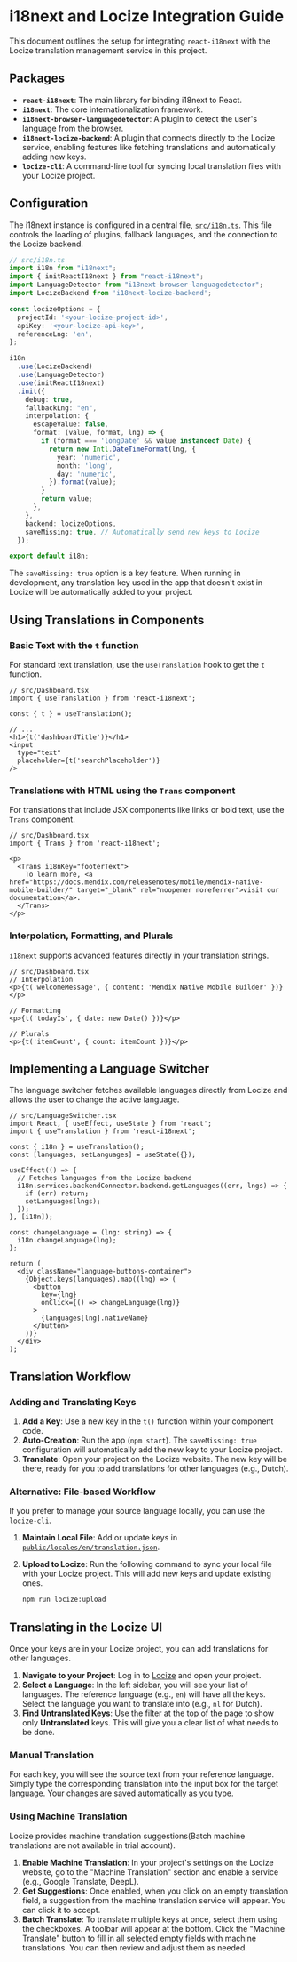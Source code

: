 # i18next and Locize Integration Guide

This document outlines the setup for integrating `react-i18next` with the Locize translation management service in this project.

## Packages

-   **`react-i18next`**: The main library for binding i18next to React.
-   **`i18next`**: The core internationalization framework.
-   **`i18next-browser-languagedetector`**: A plugin to detect the user's language from the browser.
-   **`i18next-locize-backend`**: A plugin that connects directly to the Locize service, enabling features like fetching translations and automatically adding new keys.
-   **`locize-cli`**: A command-line tool for syncing local translation files with your Locize project.

## Configuration

The i18next instance is configured in a central file, [`src/i18n.ts`](src/i18n.ts). This file controls the loading of plugins, fallback languages, and the connection to the Locize backend.

```typescript
// src/i18n.ts
import i18n from "i18next";
import { initReactI18next } from "react-i18next";
import LanguageDetector from "i18next-browser-languagedetector";
import LocizeBackend from 'i18next-locize-backend';

const locizeOptions = {
  projectId: '<your-locize-project-id>',
  apiKey: '<your-locize-api-key>',
  referenceLng: 'en',
};

i18n
  .use(LocizeBackend)
  .use(LanguageDetector)
  .use(initReactI18next)
  .init({
    debug: true,
    fallbackLng: "en",
    interpolation: {
      escapeValue: false,
      format: (value, format, lng) => {
        if (format === 'longDate' && value instanceof Date) {
          return new Intl.DateTimeFormat(lng, {
            year: 'numeric',
            month: 'long',
            day: 'numeric',
          }).format(value);
        }
        return value;
      },
    },
    backend: locizeOptions,
    saveMissing: true, // Automatically send new keys to Locize
  });

export default i18n;
```

The `saveMissing: true` option is a key feature. When running in development, any translation key used in the app that doesn't exist in Locize will be automatically added to your project.

## Using Translations in Components

### Basic Text with the `t` function

For standard text translation, use the `useTranslation` hook to get the `t` function.

```tsx
// src/Dashboard.tsx
import { useTranslation } from 'react-i18next';

const { t } = useTranslation();

// ...
<h1>{t('dashboardTitle')}</h1>
<input
  type="text"
  placeholder={t('searchPlaceholder')}
/>
```

### Translations with HTML using the `Trans` component

For translations that include JSX components like links or bold text, use the `Trans` component.

```tsx
// src/Dashboard.tsx
import { Trans } from 'react-i18next';

<p>
  <Trans i18nKey="footerText">
    To learn more, <a href="https://docs.mendix.com/releasenotes/mobile/mendix-native-mobile-builder/" target="_blank" rel="noopener noreferrer">visit our documentation</a>.
  </Trans>
</p>
```

### Interpolation, Formatting, and Plurals

`i18next` supports advanced features directly in your translation strings.

```tsx
// src/Dashboard.tsx
// Interpolation
<p>{t('welcomeMessage', { content: 'Mendix Native Mobile Builder' })}</p>

// Formatting
<p>{t('todayIs', { date: new Date() })}</p>

// Plurals
<p>{t('itemCount', { count: itemCount })}</p>
```

## Implementing a Language Switcher

The language switcher fetches available languages directly from Locize and allows the user to change the active language.

```tsx
// src/LanguageSwitcher.tsx
import React, { useEffect, useState } from 'react';
import { useTranslation } from 'react-i18next';

const { i18n } = useTranslation();
const [languages, setLanguages] = useState({});

useEffect(() => {
  // Fetches languages from the Locize backend
  i18n.services.backendConnector.backend.getLanguages((err, lngs) => {
    if (err) return;
    setLanguages(lngs);
  });
}, [i18n]);

const changeLanguage = (lng: string) => {
  i18n.changeLanguage(lng);
};

return (
  <div className="language-buttons-container">
    {Object.keys(languages).map((lng) => (
      <button
        key={lng}
        onClick={() => changeLanguage(lng)}
      >
        {languages[lng].nativeName}
      </button>
    ))}
  </div>
);
```

## Translation Workflow

### Adding and Translating Keys

1.  **Add a Key**: Use a new key in the `t()` function within your component code.
2.  **Auto-Creation**: Run the app (`npm start`). The `saveMissing: true` configuration will automatically add the new key to your Locize project.
3.  **Translate**: Open your project on the Locize website. The new key will be there, ready for you to add translations for other languages (e.g., Dutch).

### Alternative: File-based Workflow

If you prefer to manage your source language locally, you can use the `locize-cli`.

1.  **Maintain Local File**: Add or update keys in [`public/locales/en/translation.json`](public/locales/en/translation.json).
2.  **Upload to Locize**: Run the following command to sync your local file with your Locize project. This will add new keys and update existing ones.

    ```sh
    npm run locize:upload
    ```

## Translating in the Locize UI

Once your keys are in your Locize project, you can add translations for other languages.

1.  **Navigate to your Project**: Log in to [Locize](https://locize.com) and open your project.
2.  **Select a Language**: In the left sidebar, you will see your list of languages. The reference language (e.g., `en`) will have all the keys. Select the language you want to translate into (e.g., `nl` for Dutch).
3.  **Find Untranslated Keys**: Use the filter at the top of the page to show only **Untranslated** keys. This will give you a clear list of what needs to be done.

### Manual Translation

For each key, you will see the source text from your reference language. Simply type the corresponding translation into the input box for the target language. Your changes are saved automatically as you type.

### Using Machine Translation

Locize provides machine translation suggestions(Batch machine translations are not available in trial account).

1.  **Enable Machine Translation**: In your project's settings on the Locize website, go to the "Machine Translation" section and enable a service (e.g., Google Translate, DeepL).
2.  **Get Suggestions**: Once enabled, when you click on an empty translation field, a suggestion from the machine translation service will appear. You can click it to accept.
3.  **Batch Translate**: To translate multiple keys at once, select them using the checkboxes. A toolbar will appear at the bottom. Click the "Machine Translate" button to fill in all selected empty fields with machine translations. You can then review and adjust them as needed.